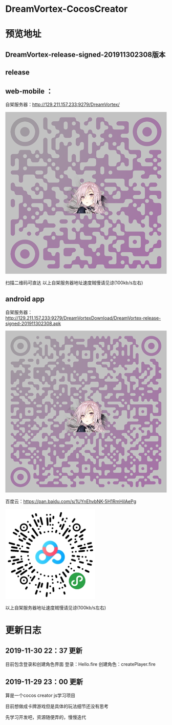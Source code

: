 # DreamVortex-CocosCreator


# 预览地址
DreamVortex-release-signed-201911302308版本
---------------------------------------------
release
----------------------------------------------
web-mobile ： 
-------------------------------------
自架服务器：http://129.211.157.233:9279/DreamVortex/ 

![Image text](https://github.com/Rythenov/DreamVortex-CocosCreator-Game/blob/master/Resource/WebMobileQR.png)

扫描二维码可直达
以上自架服务器地址速度贼慢请见谅(100kb/s左右)

android app
----------------------------------------------------
自架服务器：http://129.211.157.233:9279/DreamVortexDownload/DreamVortex-release-signed-201911302308.apk

![Image text](https://github.com/Rythenov/DreamVortex-CocosCreator-Game/blob/master/Resource/ApkQR.png)

百度云：https://pan.baidu.com/s/1UYnEhvbNK-5H1RmHilAePg 

![Image text](https://github.com/Rythenov/DreamVortex-CocosCreator-Game/blob/master/Resource/ApkBaiduNetDiskQR.png)

以上自架服务器地址速度贼慢请见谅(100kb/s左右)


# 更新日志
2019-11-30  22：37 更新
-----------------------------------------------------
目前包含登录和创建角色界面
登录：Hello.fire
创建角色：createPlayer.fire



2019-11-29 23：00 更新
-------------------------
算是一个cocos creator js学习项目

目前想做成卡牌游戏但是具体的玩法细节还没有思考

先学习开发吧，资源随便弄的，慢慢迭代
